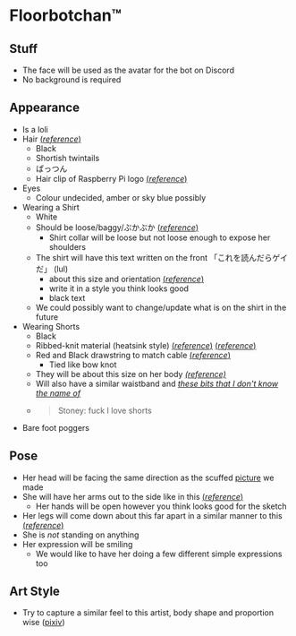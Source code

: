 # Floorbotchan™

## Stuff
 - The face will be used as the avatar for the bot on Discord
 - No background is required

## Appearance

- Is a loli
- Hair [(_reference_)](https://cdn.discordapp.com/attachments/386722358431318019/809173964517277746/unknown.png)
  - Black 
  - Shortish twintails 
  - ぱっつん
  - Hair clip of Raspberry Pi logo [(_reference_)](https://www.raspberrypi.org/wp-content/uploads/2011/10/Raspi-PGB001.png)
- Eyes
  - Colour undecided, amber or sky blue possibly
- Wearing a Shirt
  - White 
  - Should be loose/baggy/ぶかぶか [(_reference_)](https://safebooru.org//images/3063/7c748bd106e3d1cf434d5e2223b2c5d2daec0b11.jpg?3189314) 
     - Shirt collar will be loose but not loose enough to expose her shoulders
  - The shirt will have this text written on the front 「これを読んだらゲイだ」 (lul)
     - about this size and orientation [(_reference_)](https://cdn.discordapp.com/attachments/190295136784220160/815366944013942844/unknown.png)
     - write it in a style you think looks good
     - black text
  - We could possibly want to change/update what is on the shirt in the future
 - Wearing Shorts
   - Black
   - Ribbed-knit material (heatsink style) [(_reference_)](https://cdn11.bigcommerce.com/s-2e6e1/products/7129/images/14172/Fabric_19868__78025.1549141232.1000.1000.jpg?c=2) [(_reference_)](https://core-electronics.com.au/media/catalog/product/cache/1/image/650x650/fe1bcd18654db18f328c2faaaf3c690a/d/u/dual-fan-aluminium-heatsink-case-for-raspberry-pi-4-black-2_1.jpg)
   - Red and Black drawstring to match cable [(_reference_)](https://core-electronics.com.au/media/catalog/product/cache/1/image/650x650/fe1bcd18654db18f328c2faaaf3c690a/d/u/dual-fan-aluminium-heatsink-case-for-raspberry-pi-4-black1-2.jpg)
      - Tied like bow knot
   - They will be about this size on her body [_(reference)_](https://pbs.twimg.com/media/EZh9rnIUEAE14NE?format=jpg&name=900x900)
   - Will also have a similar waistband and [_these bits that I don't know the name of_](https://cdn.discordapp.com/attachments/190295136784220160/815443854005370911/unknown.png)
   - > Stoney: fuck I love shorts
- Bare foot poggers

## Pose
 - Her head will be facing the same direction as the scuffed [picture](https://cdn.discordapp.com/attachments/386722358431318019/809173964517277746/unknown.png) we made
 - She will have her arms out to the side like in this [(_reference_)](https://cdn.discordapp.com/attachments/190295136784220160/815424330455580706/EfUSrI2VoAA8Ngq.png)
    - Her hands will be open however you think looks good for the sketch
 - Her legs will come down about this far apart in a similar manner to this [(_reference_)](https://cdn.discordapp.com/attachments/190295136784220160/815439754148839474/unknown.png)
 - She is *not* standing on anything
 - Her expression will be smiling
    - We would like to have her doing a few different simple expressions too

## Art Style
 - Try to capture a similar feel to this artist, body shape and proportion wise ([pixiv](https://www.pixiv.net/en/users/1203589/illustrations))

